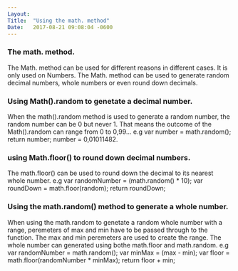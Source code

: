 ```yaml
---
Layout:	
Title:	"Using the math. method"
Date:	2017-08-21 09:08:04 -0600
---
```


### The math. method.
The Math. method can be used for different reasons in different cases. It is only used on Numbers.
The Math. method can be used to generate random decimal numbers, whole numbers or even round down decimals.

### Using Math().random to genetate a decimal number.
When the math().random method is used to generate a random number, the random number can be 0 but never 1.
That means the outcome of the Math().random can range from 0 to 0,99...
e.g var number = math.random();
    return number;
    number = 0,01011482.

### using Math.floor() to round down decimal numbers.
The math.floor() can be used to round down the decimal to its nearest whole number.
e.g var randomNumber = (math.random() * 10);
    var roundDown = math.floor(random);
    return roundDown;

### Using the math.random() method to generate a whole number.
When using the math.random to genetate a random whole number with a range, peremeters of max and min have to be passed through to the function.
The max and min peremeters are used to create the range.
The whole number can generated using bothe math.floor and math.random. 
e.g var randomNumber = math.random();
    var minMax = (max - min);
    var floor = math.floor(randomNumber * minMax);
    return floor + min;

